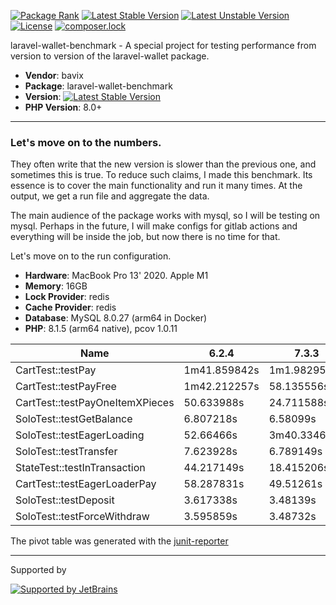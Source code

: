 [![Package Rank](https://phppackages.org/p/bavix/laravel-wallet-benchmark/badge/rank.svg)](https://packagist.org/packages/bavix/laravel-wallet-benchmark)
[![Latest Stable Version](https://poser.pugx.org/bavix/laravel-wallet-benchmark/v/stable)](https://packagist.org/packages/bavix/laravel-wallet-benchmark)
[![Latest Unstable Version](https://poser.pugx.org/bavix/laravel-wallet-benchmark/v/unstable)](https://packagist.org/packages/bavix/laravel-wallet-benchmark)
[![License](https://poser.pugx.org/bavix/laravel-wallet-benchmark/license)](https://packagist.org/packages/bavix/laravel-wallet-benchmark)
[![composer.lock](https://poser.pugx.org/bavix/laravel-wallet-benchmark/composerlock)](https://packagist.org/packages/bavix/laravel-wallet-benchmark)

laravel-wallet-benchmark - A special project for testing performance from version to version of the laravel-wallet package.

* **Vendor**: bavix
* **Package**: laravel-wallet-benchmark
* **Version**: [![Latest Stable Version](https://poser.pugx.org/bavix/laravel-wallet-benchmark/v/stable)](https://packagist.org/packages/bavix/laravel-wallet-benchmark)
* **PHP Version**: 8.0+

---

### Let's move on to the numbers.

They often write that the new version is slower than the previous one, and sometimes this is true. To reduce such claims, I made this benchmark. Its essence is to cover the main functionality and run it many times. At the output, we get a run file and aggregate the data.

The main audience of the package works with mysql, so I will be testing on mysql. Perhaps in the future, I will make configs for gitlab actions and everything will be inside the job, but now there is no time for that.

Let's move on to the run configuration.

* **Hardware**: MacBook Pro 13' 2020. Apple M1
* **Memory**: 16GB
* **Lock Provider**: redis
* **Cache Provider**: redis
* **Database**: MySQL 8.0.27 (arm64 in Docker)
* **PHP**: 8.1.5 (arm64 native), pcov 1.0.11

| Name                            | 6.2.4        | 7.3.3        | 8.4.1      | 9.0.0      |
|---------------------------------|--------------|--------------|------------|------------|
| CartTest::testPay               | 1m41.859842s | 1m1.982956s  | 17.412438s | 17.094677s |
| CartTest::testPayFree           | 1m42.212257s | 58.135556s   | 14.877622s | 15.059677s |
| CartTest::testPayOneItemXPieces | 50.633988s   | 24.711588s   | 2.007424s  | 2.096698s  |
| SoloTest::testGetBalance        | 6.807218s    | 6.58099s     | 7.058258s  | 7.06993s   |
| SoloTest::testEagerLoading      | 52.66466s    | 3m40.334665s | 53.098282s | 52.838576s |
| SoloTest::testTransfer          | 7.623928s    | 6.789149s    | 5.588853s  | 5.583658s  |
| StateTest::testInTransaction    | 44.217149s   | 18.415206s   | 18.405966s | 18.401289s |
| CartTest::testEagerLoaderPay    | 58.287831s   | 49.51261s    | 1.075221s  | 984.086ms  |
| SoloTest::testDeposit           | 3.617338s    | 3.48139s     | 3.389587s  | 3.414524s  |
| SoloTest::testForceWithdraw     | 3.595859s    | 3.48732s     | 3.420613s  | 3.384791s  |

The pivot table was generated with the [junit-reporter](https://github.com/bavix/junit-reporter)

---
Supported by

[![Supported by JetBrains](https://cdn.rawgit.com/bavix/development-through/46475b4b/jetbrains.svg)](https://www.jetbrains.com/)
